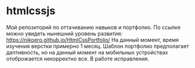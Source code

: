 # htmlcssjs
Мой репозиторий по оттачиванию навыков и портфолио.
По ссылке можно увидеть нынешний уровень развития: https://nikoero.github.io/HtmlCssPortfolio/
На данный момент, время изучения верстки примерно 1 месяц.
Шаблон портфолио предполагает даптивность, но на данный момент на мобильных устройствах отоброжается некорректно все. 
В работе исправления.
